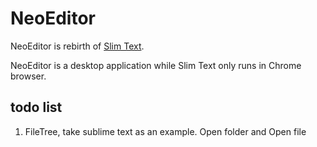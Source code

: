 # NeoEditor

NeoEditor is rebirth of [Slim Text](http://slimtext.org).

NeoEditor is a desktop application while Slim Text only runs in Chrome browser.

## todo list

1. FileTree, take sublime text as an example. Open folder and Open file
